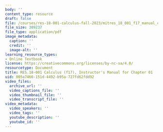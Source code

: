 ```yaml
---
body: ''
content_type: resource
draft: false
file: /courses/res-18-001-calculus-fall-2023/mitres_18_001_f17_manual_ch01.pdf
file_size: 309237
file_type: application/pdf
image_metadata:
  caption: ''
  credit: ''
  image-alt: ''
learning_resource_types:
- Online Textbook
license: https://creativecommons.org/licenses/by-nc-sa/4.0/
resourcetype: Document
title: RES.18-001 Calculus (f17), Instructor's Manual for Chapter 01
uid: 005a7466-151d-4492-b95a-727fd62fdd92
video_files:
  archive_url: ''
  video_captions_file: ''
  video_thumbnail_file: ''
  video_transcript_file: ''
video_metadata:
  video_speakers: ''
  video_tags: ''
  youtube_description: ''
  youtube_id: ''
---
```


